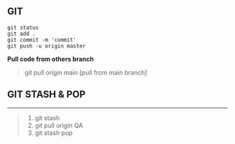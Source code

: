 ## GIT
```
git status
git add .
git commit -m 'commit'
git push -u origin master
```
**Pull code from others branch**
> git pull origin main [pull from main branch]
## GIT STASH & POP
-------------------
>1. git stash
>2. git pull origin QA
>3. git stash pop
